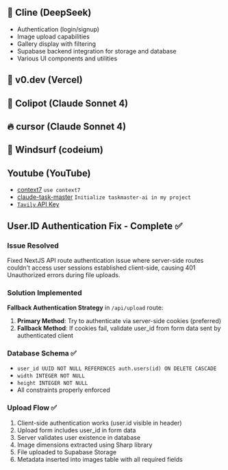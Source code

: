 ## 🤖 Cline (DeepSeek)

- Authentication (login/signup)
- Image upload capabilities
- Gallery display with filtering
- Supabase backend integration for storage and database
- Various UI components and utilities

## 🎨 v0.dev (Vercel)

## 🧠 Colipot (Claude Sonnet 4)

## 🔥 cursor (Claude Sonnet 4)

## 🌊 Windsurf (codeium)

## Youtube (YouTube)

- [context7]() `use context7`
- [claude-task-master](https://github.com/eyaltoledano/claude-task-master?tab=readme-ov-file)
  `Initialize taskmaster-ai in my project`
- [`Tavily` API Key](https://app.tavily.com/home)

## User.ID Authentication Fix - Complete ✅

### Issue Resolved

Fixed NextJS API route authentication issue where server-side routes couldn't access user sessions established client-side, causing 401 Unauthorized errors during file uploads.

### Solution Implemented

**Fallback Authentication Strategy** in `/api/upload` route:

1. **Primary Method**: Try to authenticate via server-side cookies (preferred)
2. **Fallback Method**: If cookies fail, validate user_id from form data sent by authenticated client

### Database Schema ✅

- `user_id UUID NOT NULL REFERENCES auth.users(id) ON DELETE CASCADE`
- `width INTEGER NOT NULL`
- `height INTEGER NOT NULL`
- All constraints properly enforced

### Upload Flow ✅

1. Client-side authentication works (user.id visible in header)
2. Upload form includes user_id in form data
3. Server validates user existence in database
4. Image dimensions extracted using Sharp library
5. File uploaded to Supabase Storage
6. Metadata inserted into images table with all required fields
